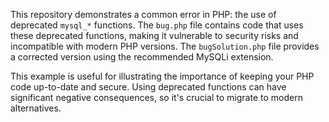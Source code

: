This repository demonstrates a common error in PHP: the use of deprecated `mysql_*` functions.  The `bug.php` file contains code that uses these deprecated functions, making it vulnerable to security risks and incompatible with modern PHP versions.  The `bugSolution.php` file provides a corrected version using the recommended MySQLi extension.

This example is useful for illustrating the importance of keeping your PHP code up-to-date and secure.  Using deprecated functions can have significant negative consequences, so it's crucial to migrate to modern alternatives.